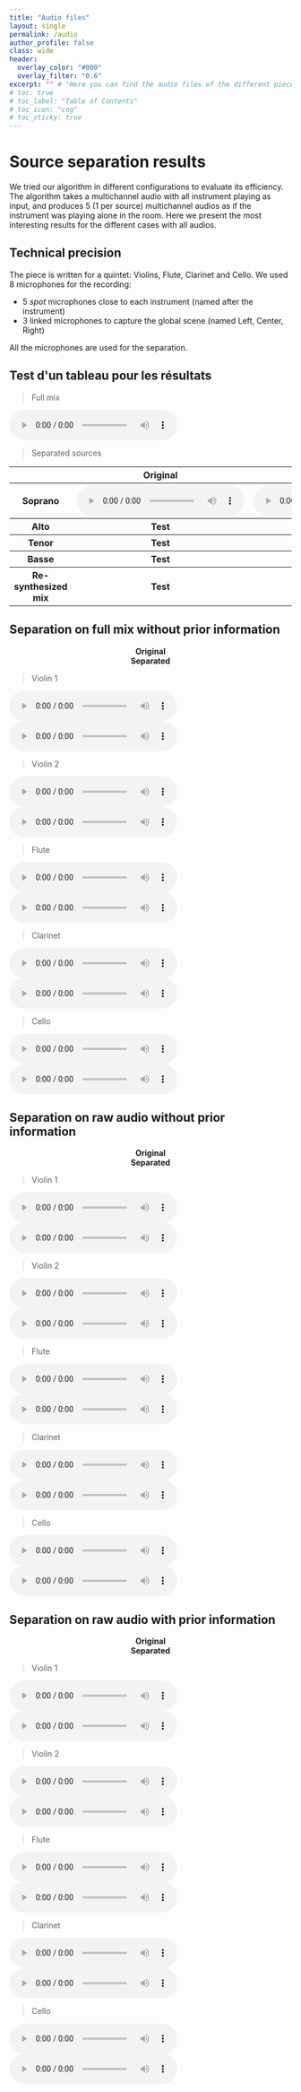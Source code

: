 ```yaml
---
title: "Audio files"
layout: single
permalink: /audio
author_profile: false
class: wide
header:
  overlay_color: "#000"
  overlay_filter: "0.6"
excerpt: "" # "Here you can find the audio files of the different pieces we worked on." - Example of a subtitle
# toc: true
# toc_label: "Table of Contents"
# toc_icon: "cog"
# toc_sticky: true
---
```

<html>

</html>


# Source separation results

We tried our algorithm in different configurations to evaluate its efficiency. The algorithm takes a multichannel audio with all instrument playing as input, and produces 5 (1 per source) multichannel audios as if the instrument was playing alone in the room. Here we present the most interesting results for the different cases with all audios.

## Technical precision
The piece is written for a quintet: Violins, Flute, Clarinet and Cello. We used 8 microphones for the recording:
- 5 *spot* microphones close to each instrument (named after the instrument)
- 3 linked microphones to capture the global scene (named Left, Center, Right)

All the microphones are used for the separation.

## Test d'un tableau pour les résultats

> Full mix
<audio controls>
  <source src="/audio/no_effect_audios/no_separation/micro_Violin1.wav"/>
</audio>

> Separated sources

<html>
  <table>
    <thread>
      <tr>
        <th>
          <!-- <center> Voice </center> -->
        </th>
        <th>
          <center> Original </center>
        </th>
        <th>
          <center> Ref </center>
        </th>
        <th>
          <center> Unet </center>
        </th>
        <th>
          <center> VA_NN_1 </center>
        </th>
        <th>
          <center> Warmup </center>
        </th>
      </tr>
    </thread>
    <tbody>
      <tr>
        <th> <strong> Soprano </strong> </th>
        <th>
          <audio controls="">
            <source src="/audio/no_effect_audios/no_separation/micro_Violin1.wav"/>
          </audio>
        </th>
        <th>
          <audio controls="">
            <source src="/audio/no_effect_audios/no_separation/micro_Violin1.wav"/>
          </audio>
        </th>
        <th>
          <audio controls="">
            <source src="/audio/no_effect_audios/no_separation/micro_Violin1.wav"/>
          </audio>
        </th>
        <th>
          <audio controls="">
            <source src="/audio/no_effect_audios/no_separation/micro_Violin1.wav"/>
          </audio>
        </th>
        <th>
          <audio controls="">
            <source src="/audio/no_effect_audios/no_separation/micro_Violin1.wav"/>
          </audio>
        </th>
      </tr>
      <tr>
        <th> <strong> Alto </strong> </th>
        <th>Test</th>
        <th>Test</th>
        <th>Test</th>
        <th>Test</th>
        <th>Test</th>
      </tr>
      <tr>
        <th> <strong> Tenor </strong> </th>
        <th>Test</th>
        <th>Test</th>
        <th>Test</th>
        <th>Test</th>
        <th>Test</th>
      </tr>
      <tr>
        <th> <strong> Basse </strong> </th>
        <th>Test</th>
        <th>Test</th>
        <th>Test</th>
        <th>Test</th>
        <th>Test</th>
      </tr>
      <tr>
        <th> <strong> Re-synthesized mix </strong> </th>
        <th>Test</th>
        <th>Test</th>
        <th>Test</th>
        <th>Test</th>
        <th>Test</th>
      </tr>
    </tbody>
  </table>
</html>

## Separation on full mix without prior information

<html>

<div id="container">
  <div id="left-column">
    <!-- content for the left column goes here -->
    <center>
    <strong> Original </strong>
    </center>
  </div>
  <div id="right-column">
    <!-- content for the right column goes here -->
    <center>
    <strong> Separated </strong>
    </center>
  </div>
</div>

</html>

> Violin 1

<html>

<div id="container">
  <div id="left-column">
    <!-- content for the left column goes here -->
    <audio controls>
      <source src="/audio/no_effect_audios/no_separation/micro_Violin1.wav">
    </audio>
  </div>
  <div id="right-column">
    <!-- content for the right column goes here -->
    <audio controls>
  <source src="/audio/no_effect_audios/separation/micro_Violin1/source_3_micro_Violin1_audio_length_12_n_basis_32_n_fft_4096.wav">
    </audio>
  </div>
</div>

</html>

> Violin 2

<html>

<div id="container">
  <div id="left-column">
    <!-- content for the left column goes here -->
    <audio controls>
      <source src="/audio/no_effect_audios/no_separation/micro_Violin2.wav">
    </audio>
  </div>
  <div id="right-column">
    <!-- content for the right column goes here -->
    <audio controls>
      <source src="/audio/no_effect_audios/separation/micro_Violin2/source_4_micro_Violin2_audio_length_12_n_basis_32_n_fft_4096.wav">
    </audio>
  </div>
</div>

</html>

> Flute

<html>

<div id="container">
  <div id="left-column">
    <!-- content for the left column goes here -->
    <audio controls>
      <source src="/audio/no_effect_audios/no_separation/micro_Flute.wav">
    </audio>
  </div>
  <div id="right-column">
    <!-- content for the right column goes here -->
    <audio controls>
      <source src="/audio/no_effect_audios/separation/micro_Flute/source_0_micro_Flute_audio_length_12_n_basis_32_n_fft_4096.wav">
    </audio>
  </div>
</div>

</html>

> Clarinet

<html>

<div id="container">
  <div id="left-column">
    <!-- content for the left column goes here -->
    <audio controls>
      <source src="/audio/no_effect_audios/no_separation/micro_Clarinet.wav">
    </audio>
  </div>
  <div id="right-column">
    <!-- content for the right column goes here -->
    <audio controls>
      <source src="/audio/no_effect_audios/separation/micro_Clarinet/source_1_micro_Clarinet_audio_length_12_n_basis_32_n_fft_4096.wav">
    </audio>
  </div>
</div>

</html>

> Cello

<html>

<div id="container">
  <div id="left-column">
    <!-- content for the left column goes here -->
    <audio controls>
      <source src="/audio/no_effect_audios/no_separation/micro_Cello.wav">
    </audio>
  </div>
  <div id="right-column">
    <!-- content for the right column goes here -->
    <audio controls>
      <source src="/audio/no_effect_audios/separation/micro_Cello/source_2_micro_Cello_audio_length_12_n_basis_32_n_fft_4096.wav">
    </audio>
  </div>
</div>

</html>


## Separation on raw audio without prior information
<html>

<div id="container">
  <div id="left-column">
    <!-- content for the left column goes here -->
    <center>
    <strong> Original </strong>
    </center>
  </div>
  <div id="right-column">
    <!-- content for the right column goes here -->
    <center>
    <strong> Separated </strong>
    </center>
  </div>
</div>

</html>

> Violin 1

<html>

<div id="container">
  <div id="left-column">
    <!-- content for the left column goes here -->
    <audio controls>
      <source src="/audio/sto_audios/no_separation/micro_Violin1.wav">
    </audio>
  </div>
  <div id="right-column">
    <!-- content for the right column goes here -->
    <audio controls>
  <source src="/audio/sto_audios/separation/micro_Violin1/source_3_micro_Violin1_audio_length_12_n_basis_32_n_fft_4096.wav">
    </audio>
  </div>
</div>

</html>

> Violin 2

<html>

<div id="container">
  <div id="left-column">
    <!-- content for the left column goes here -->
    <audio controls>
      <source src="/audio/sto_audios/no_separation/micro_Violin2.wav">
    </audio>
  </div>
  <div id="right-column">
    <!-- content for the right column goes here -->
    <audio controls>
      <source src="/audio/sto_audios/separation/micro_Violin2/source_4_micro_Violin2_audio_length_12_n_basis_32_n_fft_4096.wav">
    </audio>
  </div>
</div>

</html>

> Flute

<html>

<div id="container">
  <div id="left-column">
    <!-- content for the left column goes here -->
    <audio controls>
      <source src="/audio/sto_audios/no_separation/micro_Flute.wav">
    </audio>
  </div>
  <div id="right-column">
    <!-- content for the right column goes here -->
    <audio controls>
      <source src="/audio/sto_audios/separation/micro_Flute/source_0_micro_Flute_audio_length_12_n_basis_32_n_fft_4096.wav">
    </audio>
  </div>
</div>

</html>

> Clarinet

<html>

<div id="container">
  <div id="left-column">
    <!-- content for the left column goes here -->
    <audio controls>
      <source src="/audio/sto_audios/no_separation/micro_Clarinet.wav">
    </audio>
  </div>
  <div id="right-column">
    <!-- content for the right column goes here -->
    <audio controls>
      <source src="/audio/sto_audios/separation/micro_Clarinet/source_1_micro_Clarinet_audio_length_12_n_basis_32_n_fft_4096.wav">
    </audio>
  </div>
</div>

</html>

> Cello

<html>

<div id="container">
  <div id="left-column">
    <!-- content for the left column goes here -->
    <audio controls>
      <source src="/audio/sto_audios/no_separation/micro_Cello.wav">
    </audio>
  </div>
  <div id="right-column">
    <!-- content for the right column goes here -->
    <audio controls>
      <source src="/audio/sto_audios/separation/micro_Cello/source_2_micro_Cello_audio_length_12_n_basis_32_n_fft_4096.wav">
    </audio>
  </div>
</div>

</html>


## Separation on raw audio with prior information
<html>

<div id="container">
  <div id="left-column">
    <!-- content for the left column goes here -->
    <center>
    <strong> Original </strong>
    </center>
  </div>
  <div id="right-column">
    <!-- content for the right column goes here -->
    <center>
    <strong> Separated </strong>
    </center>
  </div>
</div>

</html>

> Violin 1

<html>

<div id="container">
  <div id="left-column">
    <!-- content for the left column goes here -->
    <audio controls>
      <source src="/audio/prior_dictionnary/no_separation/micro_Violin1.wav">
    </audio>
  </div>
  <div id="right-column">
    <!-- content for the right column goes here -->
    <audio controls>
  <source src="/audio/prior_dictionnary/separation/micro_Violin1/source_3_micro_Violin1_audio_length_10_n_basis_32_n_fft_4096.wav">
    </audio>
  </div>
</div>

</html>

> Violin 2

<html>

<div id="container">
  <div id="left-column">
    <!-- content for the left column goes here -->
    <audio controls>
      <source src="/audio/prior_dictionnary/no_separation/micro_Violin2.wav">
    </audio>
  </div>
  <div id="right-column">
    <!-- content for the right column goes here -->
    <audio controls>
      <source src="/audio/prior_dictionnary/separation/micro_Violin2/source_4_micro_Violin2_audio_length_10_n_basis_32_n_fft_4096.wav">
    </audio>
  </div>
</div>

</html>

> Flute

<html>

<div id="container">
  <div id="left-column">
    <!-- content for the left column goes here -->
    <audio controls>
      <source src="/audio/prior_dictionnary/no_separation/micro_Flute.wav">
    </audio>
  </div>
  <div id="right-column">
    <!-- content for the right column goes here -->
    <audio controls>
      <source src="/audio/prior_dictionnary/separation/micro_Flute/source_0_micro_Flute_audio_length_10_n_basis_32_n_fft_4096.wav">
    </audio>
  </div>
</div>

</html>

> Clarinet

<html>

<div id="container">
  <div id="left-column">
    <!-- content for the left column goes here -->
    <audio controls>
      <source src="/audio/prior_dictionnary/no_separation/micro_Clarinet.wav">
    </audio>
  </div>
  <div id="right-column">
    <!-- content for the right column goes here -->
    <audio controls>
      <source src="/audio/prior_dictionnary/separation/micro_Clarinet/source_1_micro_Clarinet_audio_length_10_n_basis_32_n_fft_4096.wav">
    </audio>
  </div>
</div>

</html>

> Cello

<html>

<div id="container">
  <div id="left-column">
    <!-- content for the left column goes here -->
    <audio controls>
      <source src="/audio/prior_dictionnary/no_separation/micro_Cello.wav">
    </audio>
  </div>
  <div id="right-column">
    <!-- content for the right column goes here -->
    <audio controls>
      <source src="/audio/prior_dictionnary/separation/micro_Cello/source_2_micro_Cello_audio_length_10_n_basis_32_n_fft_4096.wav">
    </audio>
  </div>
</div>

</html>
